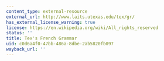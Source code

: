 ```yaml
---
content_type: external-resource
external_url: http://www.laits.utexas.edu/tex/gr/
has_external_license_warning: true
license: https://en.wikipedia.org/wiki/All_rights_reserved
status: ''
title: Tex's French Grammar
uid: c0d6a4f0-47bb-486a-8dbe-2ab5820fb097
wayback_url: ''
---
```

